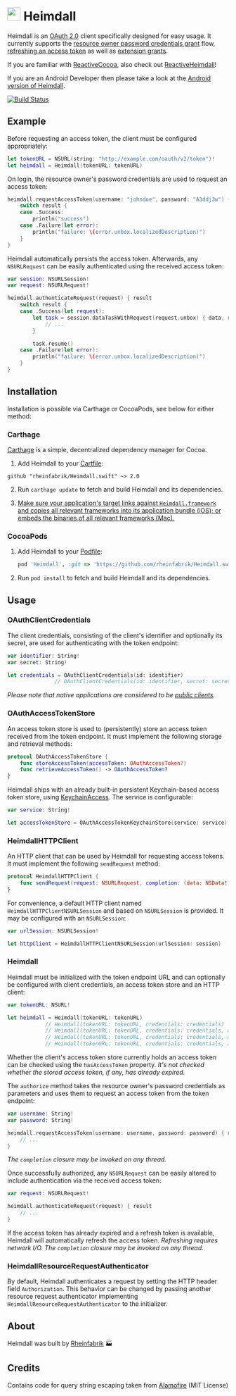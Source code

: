 # <img src="https://cloud.githubusercontent.com/assets/460060/8159821/b8bfeb32-136a-11e5-83ed-83b7fe01df3a.jpg" width="30" height="30"> Heimdall

Heimdall is an [OAuth 2.0](https://tools.ietf.org/html/rfc6749) client specifically designed for easy usage. It currently supports the [resource owner password credentials grant](https://tools.ietf.org/html/rfc6749#section-4.3) flow, [refreshing an access token](https://tools.ietf.org/html/rfc6749#section-6) as well as [extension grants](https://tools.ietf.org/html/rfc6749#section-4.5).

If you are familiar with [ReactiveCocoa](https://github.com/ReactiveCocoa/ReactiveCocoa), also check out [ReactiveHeimdall](https://github.com/rheinfabrik/ReactiveHeimdall)!

If you are an Android Developer then please take a look at the [Android version of Heimdall](https://github.com/rheinfabrik/Heimdall.droid).

[![Build Status](https://circleci.com/gh/rheinfabrik/Heimdall.swift.svg?style=shield&circle-token=06d0c39133fae3dd9b649c116776c7f882885f1f)](https://circleci.com/gh/rheinfabrik/Heimdall.swift)

## Example

Before requesting an access token, the client must be configured appropriately:

```swift
let tokenURL = NSURL(string: "http://example.com/oauth/v2/token")!
let heimdall = Heimdall(tokenURL: tokenURL)
```

On login, the resource owner's password credentials are used to request an access token:

```swift
heimdall.requestAccessToken(username: "johndoe", password: "A3ddj3w") { result in
    switch result {
    case .Success:
        println("success")
    case .Failure(let error):
        println("failure: \(error.unbox.localizedDescription)")
    }
}
```

Heimdall automatically persists the access token. Afterwards, any `NSURLRequest` can be easily authenticated using the received access token:

```swift
var session: NSURLSession!
var request: NSURLRequest!

heimdall.authenticateRequest(request) { result
    switch result {
    case .Success(let request):
        let task = session.dataTaskWithRequest(request.unbox) { data, response, error in
            // ...
        }

        task.resume()
    case .Failure(let error):
        println("failure: \(error.unbox.localizedDescription)")
    }
}
```

## Installation

Installation is possible via Carthage or CocoaPods, see below for either method:

### Carthage

[Carthage](https://github.com/Carthage/Carthage) is a simple, decentralized dependency manager for Cocoa.

1. Add Heimdall to your [Cartfile](https://github.com/Carthage/Carthage/blob/master/Documentation/Artifacts.md#cartfile):

  ```
  github "rheinfabrik/Heimdall.swift" ~> 2.0
  ```

2. Run `carthage update` to fetch and build Heimdall and its dependencies.

3. [Make sure your application's target links against `Heimdall.framework` and copies all relevant frameworks into its application bundle (iOS); or embeds the binaries of all relevant frameworks (Mac).](https://github.com/carthage/carthage#getting-started)

### CocoaPods

1. Add Heimdall to your [Podfile](https://guides.cocoapods.org/syntax/podfile.html):

   ```ruby
   pod 'Heimdall', :git => 'https://github.com/rheinfabrik/Heimdall.swift.git', :tag => '2.0'
   ```
   
2.  Run `pod install` to fetch and build Heimdall and its dependencies.

## Usage

### OAuthClientCredentials

The client credentials, consisting of the client's identifier and optionally its secret, are used for authenticating with the token endpoint:

```swift
var identifier: String!
var secret: String!

let credentials = OAuthClientCredentials(id: identifier)
               // OAuthClientCredentials(id: identifier, secret: secret)
```

*Please note that native applications are considered to be [public clients](https://tools.ietf.org/html/rfc6749#section-2.1).*

### OAuthAccessTokenStore

An access token store is used to (persistently) store an access token received from the token endpoint. It must implement the following storage and retrieval methods:

```swift
protocol OAuthAccessTokenStore {
    func storeAccessToken(accessToken: OAuthAccessToken?)
    func retrieveAccessToken() -> OAuthAccessToken?
}
```

Heimdall ships with an already built-in persistent Keychain-based access token store, using [KeychainAccess](https://github.com/kishikawakatsumi/KeychainAccess). The service is configurable:

```swift
var service: String!

let accessTokenStore = OAuthAccessTokenKeychainStore(service: service)
```

### HeimdallHTTPClient

An HTTP client that can be used by Heimdall for requesting access tokens. It must implement the following `sendRequest` method:

```swift
protocol HeimdallHTTPClient {
    func sendRequest(request: NSURLRequest, completion: (data: NSData!, response: NSURLResponse!, error: NSError?) -> ())
}
```

For convenience, a default HTTP client named `HeimdallHTTPClientNSURLSession` and based on `NSURLSession` is provided. It may be configured with an `NSURLSession`:

```swift
var urlSession: NSURLSession!

let httpClient = HeimdallHTTPClientNSURLSession(urlSession: session)
```

### Heimdall

Heimdall must be initialized with the token endpoint URL and can optionally be configured with client credentials, an access token store and an HTTP client:

```swift
var tokenURL: NSURL!

let heimdall = Heimdall(tokenURL: tokenURL)
            // Heimdall(tokenURL: tokenURL, credentials: credentials)
            // Heimdall(tokenURL: tokenURL, credentials: credentials, accessTokenStore: accessTokenStore)
            // Heimdall(tokenURL: tokenURL, credentials: credentials, accessTokenStore: accessTokenStore, httpClient: httpClient)
            // Heimdall(tokenURL: tokenURL, credentials: credentials, accessTokenStore: accessTokenStore, httpClient: httpClient, resourceRequestAuthenticator: resourceRequestAuthenticator)
```

Whether the client's access token store currently holds an access token can be checked using the `hasAccessToken` property. *It's not checked whether the stored access token, if any, has already expired.*

The `authorize` method takes the resource owner's password credentials as parameters and uses them to request an access token from the token endpoint:

```swift
var username: String!
var password: String!

heimdall.requestAccessToken(username: username, password: password) { result in
    // ...
}
```

*The `completion` closure may be invoked on any thread.*

Once successfully authorized, any `NSURLRequest` can be easily altered to include authentication via the received access token:

```swift
var request: NSURLRequest!

heimdall.authenticateRequest(request) { result
    // ...
}
```

If the access token has already expired and a refresh token is available, Heimdall will automatically refresh the access token. *Refreshing requires network I/O.* *The `completion` closure may be invoked on any thread.*

### HeimdallResourceRequestAuthenticator

By default, Heimdall authenticates a request by setting the HTTP header field `Authorization`. This behavior can be changed by passing another resource request authenticator implementing `HeimdallResourceRequestAuthenticator` to the initializer.

## About

Heimdall was built by [Rheinfabrik](http://www.rheinfabrik.de) 🏭

## Credits

Contains code for query string escaping taken from [Alamofire](https://github.com/Alamofire/Alamofire/) (MIT License)
